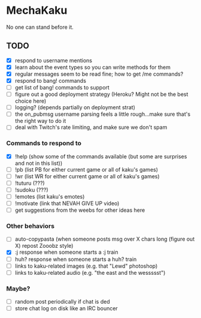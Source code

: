 # MechaKaku

No one can stand before it.


## TODO
- [X] respond to username mentions
- [X] learn about the event types so you can write methods for them
- [X] regular messages seem to be read fine; how to get /me commands?
- [X] respond to bang! commands
- [ ] get list of bang! commands to support
- [ ] figure out a good deployment strategy (Heroku? Might not be the best choice here)
- [ ] logging? (depends partially on deployment strat)
- [ ] the on_pubmsg username parsing feels a little rough...make sure that's the right way to do it
- [ ] deal with Twitch's rate limiting, and make sure we don't spam

### Commands to respond to
- [X] !help (show some of the commands available (but some are surprises and not in this list))
- [ ] !pb (list PB for either current game or all of kaku's games)
- [ ] !wr (list WR for either current game or all of kaku's games)
- [ ] !tuturu (???)
- [ ] !sudoku (???)
- [ ] !emotes (list kaku's emotes)
- [ ] !motivate (link that NEVAH GIVE UP video)
- [ ] get suggestions from the weebs for other ideas here

### Other behaviors
- [ ] auto-copypasta (when someone posts msg over X chars long (figure out X) repost Zooobz style)
- [X] :j response when someone starts a :j train
- [ ] huh? response when someone starts a huh? train
- [ ] links to kaku-related images (e.g. that "Lewd" photoshop)
- [ ] links to kaku-related audio (e.g. "the east and the wessssst")

### Maybe?
- [ ] random post periodically if chat is ded
- [ ] store chat log on disk like an IRC bouncer
